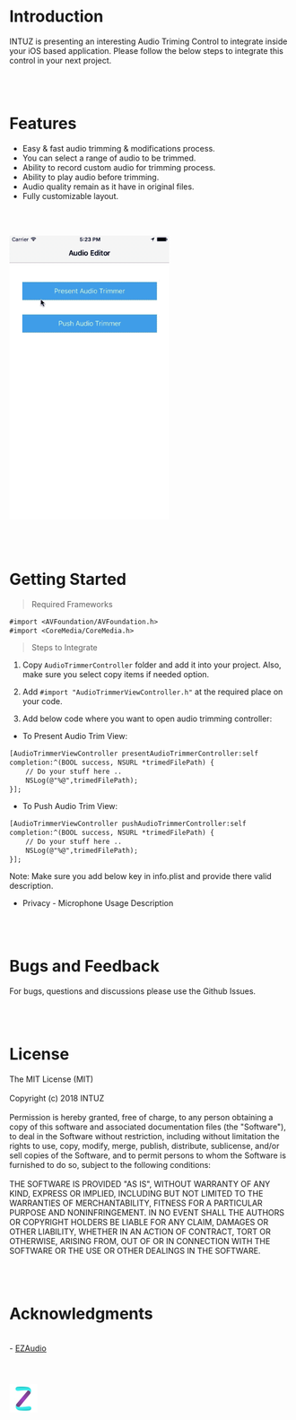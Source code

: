 <h1>Introduction</h1>
INTUZ is presenting an interesting Audio Triming Control to integrate inside your iOS based application. 
Please follow the below steps to integrate this control in your next project.

<br/><br/>
<h1>Features</h1>

- Easy & fast audio trimming & modifications process.
- You can select a range of audio to be trimmed.
- Ability to record custom audio for trimming process.
- Ability to play audio before trimming.
- Audio quality remain as it have in original files.
- Fully customizable layout.

<br/><br/>

![Alt text](Screenshots/AudioTrimmer.gif?raw=true "Title")


<br/><br/>
<h1>Getting Started</h1>

> Required Frameworks

```
#import <AVFoundation/AVFoundation.h>
#import <CoreMedia/CoreMedia.h>
```

> Steps to Integrate

1) Copy `AudioTrimmerController` folder and add it into your project. Also, make sure you select copy items if needed option.

2) Add `#import "AudioTrimmerViewController.h"` at the required place on your code.

3) Add below code where you want to open audio trimming controller:

- To Present Audio Trim View:

```
[AudioTrimmerViewController presentAudioTrimmerController:self completion:^(BOOL success, NSURL *trimedFilePath) {
    // Do your stuff here ..
    NSLog(@"%@",trimedFilePath);
}];
```

- To Push Audio Trim View:
```
[AudioTrimmerViewController pushAudioTrimmerController:self completion:^(BOOL success, NSURL *trimedFilePath) {
    // Do your stuff here ..
    NSLog(@"%@",trimedFilePath);
}];
```

Note: Make sure you add below key in info.plist and provide there valid description.

- Privacy - Microphone Usage Description


<br/><br/>
<h1>Bugs and Feedback</h1>
For bugs, questions and discussions please use the Github Issues.

<br/><br/>
<h1>License</h1>
The MIT License (MIT)
<br/><br/>
Copyright (c) 2018 INTUZ
<br/><br/>
Permission is hereby granted, free of charge, to any person obtaining a copy of this software and associated documentation files (the "Software"), to deal in the Software without restriction, including without limitation the rights to use, copy, modify, merge, publish, distribute, sublicense, and/or sell copies of the Software, and to permit persons to whom the Software is furnished to do so, subject to the following conditions: 
<br/><br/>
THE SOFTWARE IS PROVIDED "AS IS", WITHOUT WARRANTY OF ANY KIND, EXPRESS OR IMPLIED, INCLUDING BUT NOT LIMITED TO THE WARRANTIES OF MERCHANTABILITY, FITNESS FOR A PARTICULAR PURPOSE AND NONINFRINGEMENT. IN NO EVENT SHALL THE AUTHORS OR COPYRIGHT HOLDERS BE LIABLE FOR ANY CLAIM, DAMAGES OR OTHER LIABILITY, WHETHER IN AN ACTION OF CONTRACT, TORT OR OTHERWISE, ARISING FROM, OUT OF OR IN CONNECTION WITH THE SOFTWARE OR THE USE OR OTHER DEALINGS IN THE SOFTWARE.

<br/><br/>
<h1>Acknowledgments</h1>

<br/>
- <a href="https://github.com/syedhali/EZAudio" target="_blank">EZAudio</a>

<br/>
<br/>
<h1></h1>
<a href="https://www.intuz.com/" target="_blank"><img src="Screenshots/logo.jpg"></a>
